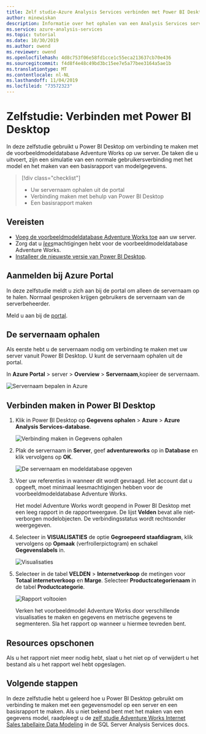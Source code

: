 ```yaml
---
title: Zelf studie-Azure Analysis Services verbinden met Power BI Desktop | Microsoft Docs
author: minewiskan
description: Informatie over het ophalen van een Analysis Services server naam uit de Azure Portal en vervolgens verbinding maken met de server met behulp van Power BI Desktop.
ms.service: azure-analysis-services
ms.topic: tutorial
ms.date: 10/30/2019
ms.author: owend
ms.reviewer: owend
ms.openlocfilehash: 4d8c753f06e58fd1cce1c55eca213637cb70e436
ms.sourcegitcommit: f4d8f4e48c49bd3bc15ee7e5a77bee3164a5ae1b
ms.translationtype: MT
ms.contentlocale: nl-NL
ms.lasthandoff: 11/04/2019
ms.locfileid: "73572323"
---
```

# <a name="tutorial-connect-with-power-bi-desktop"></a>Zelfstudie: Verbinden met Power BI Desktop

In deze zelfstudie gebruikt u Power BI Desktop om verbinding te maken met de voorbeeldmodeldatabase Adventure Works op uw server. De taken die u uitvoert, zijn een simulatie van een normale gebruikersverbinding met het model en het maken van een basisrapport van modelgegevens.

> [!div class="checklist"]
> * Uw servernaam ophalen uit de portal
> * Verbinding maken met behulp van Power BI Desktop
> * Een basisrapport maken

## <a name="prerequisites"></a>Vereisten

- [Voeg de voorbeeldmodeldatabase Adventure Works toe](../analysis-services-create-sample-model.md) aan uw server.
- Zorg dat u [*lees*](../analysis-services-server-admins.md)machtigingen hebt voor de voorbeeldmodeldatabase Adventure Works.
- [Installeer de nieuwste versie van Power BI Desktop](https://powerbi.microsoft.com/desktop).

## <a name="sign-in-to-the-azure-portal"></a>Aanmelden bij Azure Portal
In deze zelfstudie meldt u zich aan bij de portal om alleen de servernaam op te halen. Normaal gesproken krijgen gebruikers de servernaam van de serverbeheerder.

Meld u aan bij de [portal](https://portal.azure.com/).

## <a name="get-server-name"></a>De servernaam ophalen
Als eerste hebt u de servernaam nodig om verbinding te maken met uw server vanuit Power BI Desktop. U kunt de servernaam ophalen uit de portal.

In **Azure Portal** > server > **Overview** > **Servernaam**,kopieer de servernaam.
   
   ![Servernaam bepalen in Azure](./media/analysis-services-tutorial-pbid/aas-copy-server-name.png)

## <a name="connect-in-power-bi-desktop"></a>Verbinden maken in Power BI Desktop

1. Klik in Power BI Desktop op **Gegevens ophalen** > **Azure** > **Azure Analysis Services-database**.

   ![Verbinding maken in Gegevens ophalen](./media/analysis-services-tutorial-pbid/aas-pbid-connect-aasserver.png)

2. Plak de servernaam in **Server**, geef **adventureworks** op in **Database** en klik vervolgens op **OK**.

   ![De servernaam en modeldatabase opgeven](./media/analysis-services-tutorial-pbid/aas-pbid-connect-aas-servername.png)

3. Voer uw referenties in wanneer dit wordt gevraagd. Het account dat u opgeeft, moet minimaal leesmachtigingen hebben voor de voorbeeldmodeldatabase Adventure Works.

    Het model Adventure Works wordt geopend in Power BI Desktop met een leeg rapport in de rapportweergave. De lijst **Velden** bevat alle niet-verborgen modelobjecten. De verbindingsstatus wordt rechtsonder weergegeven.

4. Selecteer in **VISUALISATIES** de optie **Gegroepeerd staafdiagram**, klik vervolgens op **Opmaak** (verfrollerpictogram) en schakel **Gegevenslabels** in. 

   ![Visualisaties](./media/analysis-services-tutorial-pbid/aas-pbid-visualizations-report.png)

5. Selecteer in de tabel **VELDEN** > **Internetverkoop** de metingen voor **Totaal internetverkoop**  en **Marge**. Selecteer **Productcategorienaam** in de tabel **Productcategorie**.

   ![Rapport voltooien](./media/analysis-services-tutorial-pbid/aas-pbid-complete-report.png)

    Verken het voorbeeldmodel Adventure Works door verschillende visualisaties te maken en gegevens en metrische gegevens te segmenteren. Sla het rapport op wanneer u hiermee tevreden bent.

## <a name="clean-up-resources"></a>Resources opschonen

Als u het rapport niet meer nodig hebt, slaat u het niet op of verwijdert u het bestand als u het rapport wel hebt opgeslagen.

## <a name="next-steps"></a>Volgende stappen
In deze zelfstudie hebt u geleerd hoe u Power BI Desktop gebruikt om verbinding te maken met een gegevensmodel op een server en een basisrapport te maken. Als u niet bekend bent met het maken van een gegevens model, raadpleegt u de [zelf studie Adventure Works Internet Sales tabellaire Data Modeling](https://docs.microsoft.com/analysis-services/tutorial-tabular-1400/as-adventure-works-tutorial) in de SQL Server Analysis Services docs.